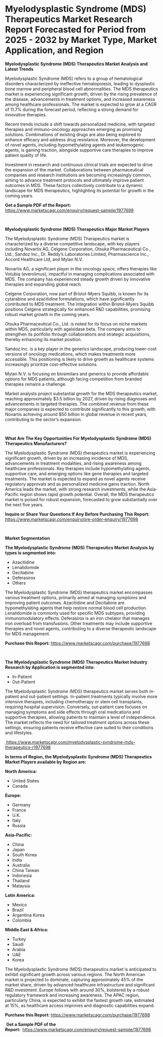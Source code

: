<p><h1>Myelodysplastic Syndrome (MDS) Therapeutics Market Research Report Forecasted for Period from 2025 -  2032 by Market Type, Market Application, and Region</h1></p><p><strong>Myelodysplastic Syndrome (MDS) Therapeutics Market Analysis and Latest Trends</strong></p>
<p><p>Myelodysplastic Syndrome (MDS) refers to a group of hematological disorders characterized by ineffective hematopoiesis, leading to dysplastic bone marrow and peripheral blood cell abnormalities. The MDS therapeutics market is experiencing significant growth, driven by the rising prevalence of the disease, advancements in treatment options, and increased awareness among healthcare professionals. The market is expected to grow at a CAGR of 11.7% during the forecast period, reflecting a strong demand for innovative therapies.</p><p>Recent trends include a shift towards personalized medicine, with targeted therapies and immuno-oncology approaches emerging as promising solutions. Combinations of existing drugs are also being explored to enhance efficacy and address drug resistance. Moreover, the development of novel agents, including hypomethylating agents and leukemogenic agents, is gaining traction, alongside supportive care therapies to improve patient quality of life.</p><p>Investment in research and continuous clinical trials are expected to drive the expansion of the market. Collaborations between pharmaceutical companies and research institutions are becoming increasingly common, aiming to advance treatment protocols and ultimately improve patient outcomes in MDS. These factors collectively contribute to a dynamic landscape for MDS therapeutics, highlighting its potential for growth in the coming years.</p></p>
<p><strong>Get a Sample PDF of the Report:&nbsp;</strong> <a href="https://www.marketscagr.com/enquiry/request-sample/1977698?utm_campaign=3224&utm_medium=2&utm_source=Github&utm_content=ia&utm_term=13042025&utm_id=myelodysplastic-syndrome-mds-therapeutics">https://www.marketscagr.com/enquiry/request-sample/1977698</a></p>
<p>&nbsp;</p>
<p><strong>Myelodysplastic Syndrome (MDS) Therapeutics Major Market Players</strong></p>
<p><p>The Myelodysplastic Syndrome (MDS) Therapeutics market is characterized by a diverse competitive landscape, with key players including Novartis AG, Celgene Corporation, Otsuka Pharmaceutical Co., Ltd., Sandoz Inc., Dr. Reddy’s Laboratories Limited, Pharmascience Inc., Accord Healthcare Ltd, and Mylan N.V. </p><p>Novartis AG, a significant player in the oncology space, offers therapies like Votubia (everolimus), impactful in managing complications associated with MDS. The company has experienced steady growth driven by innovative therapies and expanding global reach.</p><p>Celgene Corporation, now part of Bristol-Myers Squibb, is known for its cytarabine and azacitidine formulations, which have significantly contributed to MDS treatment. The integration within Bristol-Myers Squibb positions Celgene strategically for enhanced R&D capabilities, promising robust market growth in the coming years.</p><p>Otsuka Pharmaceutical Co., Ltd. is noted for its focus on niche markets within MDS, particularly with agalsidase beta. The company aims to strengthen its portfolio through collaborations and strategic acquisitions, thereby enhancing its market position.</p><p>Sandoz Inc. is a key player in the generics landscape, producing lower-cost versions of oncology medications, which makes treatments more accessible. This positioning is likely to drive growth as healthcare systems increasingly prioritize cost-effective solutions.</p><p>Mylan N.V. is focusing on biosimilars and generics to provide affordable options for MDS patients, although facing competition from branded therapies remains a challenge. </p><p>Market analysts project substantial growth for the MDS therapeutics market, reaching approximately $3.5 billion by 2027, driven by rising diagnoses and advancements in targeted therapies. The combined revenue from these major companies is expected to contribute significantly to this growth, with Novartis achieving around $50 billion in global revenue in recent years, contributing to the sector’s expansion.</p></p>
<p>&nbsp;</p>
<p><strong>What Are The Key Opportunities For Myelodysplastic Syndrome (MDS) Therapeutics Manufacturers?</strong></p>
<p><p>The Myelodysplastic Syndrome (MDS) therapeutics market is experiencing significant growth, driven by an increasing incidence of MDS, advancements in treatment modalities, and rising awareness among healthcare professionals. Key therapies include hypomethylating agents, supportive care, and emerging options like gene therapies and targeted treatments. The market is expected to expand as novel agents receive regulatory approvals and as personalized medicine gains traction. North America leads the market, with strong research investments, while the Asia-Pacific region shows rapid growth potential. Overall, the MDS therapeutics market is poised for robust expansion, forecasted to grow substantially over the next five years.</p></p>
<p><strong>Inquire or Share Your Questions If Any Before Purchasing This Report:</strong> <a href="https://www.marketscagr.com/enquiry/pre-order-enquiry/1977698?utm_campaign=3224&utm_medium=2&utm_source=Github&utm_content=ia&utm_term=13042025&utm_id=myelodysplastic-syndrome-mds-therapeutics">https://www.marketscagr.com/enquiry/pre-order-enquiry/1977698</a></p>
<p>&nbsp;</p>
<p><strong>Market Segmentation</strong></p>
<p><strong>The Myelodysplastic Syndrome (MDS) Therapeutics Market Analysis by types is segmented into:</strong></p>
<p><ul><li>Azacitidine</li><li>Lenalidomide</li><li>Decitabine</li><li>Deferasirox</li><li>Others</li></ul></p>
<p><p>The Myelodysplastic Syndrome (MDS) therapeutics market encompasses various treatment options, primarily aimed at managing symptoms and improving patient outcomes. Azacitidine and Decitabine are hypomethylating agents that help restore normal blood cell production. Lenalidomide is commonly used for specific MDS subtypes, providing immunomodulatory effects. Deferasirox is an iron chelator that manages iron overload from transfusions. Other treatments may include supportive therapies and novel agents, contributing to a diverse therapeutic landscape for MDS management.</p></p>
<p><strong>Purchase this Report:&nbsp;</strong><a href="https://www.marketscagr.com/purchase/1977698?utm_campaign=3224&utm_medium=2&utm_source=Github&utm_content=ia&utm_term=13042025&utm_id=myelodysplastic-syndrome-mds-therapeutics">https://www.marketscagr.com/purchase/1977698</a></p>
<p>&nbsp;</p>
<p><strong>The Myelodysplastic Syndrome (MDS) Therapeutics Market Industry Research by Application is segmented into:</strong></p>
<p><ul><li>In-Patient</li><li>Out-Patient</li></ul></p>
<p><p>The Myelodysplastic Syndrome (MDS) therapeutics market serves both in-patient and out-patient settings. In-patient treatments typically involve more intensive therapies, including chemotherapy or stem cell transplants, requiring hospital supervision. Conversely, out-patient care focuses on managing symptoms and side effects through oral medications and supportive therapies, allowing patients to maintain a level of independence. The market reflects the need for tailored treatment options across these settings, ensuring patients receive effective care suited to their conditions and lifestyles.</p></p>
<p><a href="https://www.marketscagr.com/myelodysplastic-syndrome-mds-therapeutics-r1977698?utm_campaign=3224&utm_medium=2&utm_source=Github&utm_content=ia&utm_term=13042025&utm_id=myelodysplastic-syndrome-mds-therapeutics">&nbsp;https://www.marketscagr.com/myelodysplastic-syndrome-mds-therapeutics-r1977698</a></p>
<p><strong>In terms of Region, the Myelodysplastic Syndrome (MDS) Therapeutics Market Players available by Region are:</strong></p>
<p>
    <p> <strong> North America: </strong>
        <ul>
            <li>United States</li>
            <li>Canada</li>
        </ul>
        </p> 
    <p> <strong> Europe: </strong>
        <ul>
            <li>Germany</li>
            <li>France</li>
            <li>U.K.</li>
            <li>Italy</li>
            <li>Russia</li>
        </ul>
        </p> 
    <p> <strong> Asia-Pacific: </strong>
        <ul>
            <li>China</li>
            <li>Japan</li>
            <li>South Korea</li>
            <li>India</li>
            <li>Australia</li>
            <li>China Taiwan</li>
            <li>Indonesia</li>
            <li>Thailand</li>
            <li>Malaysia</li>
        </ul>
        </p> 
    <p> <strong> Latin America: </strong>
        <ul>
            <li>Mexico</li>
            <li>Brazil</li>
            <li>Argentina Korea</li>
            <li>Colombia</li>
        </ul>
        </p> 
    <p> <strong> Middle East & Africa: </strong>
        <ul>
            <li>Turkey</li>
            <li>Saudi</li>
            <li>Arabia</li>
            <li>UAE</li>
            <li>Korea</li>
        </ul>
    </p>
    </p>
<p><p>The Myelodysplastic Syndrome (MDS) therapeutics market is anticipated to exhibit significant growth across various regions. The North American market is projected to dominate, capturing approximately 45% of the market share, driven by advanced healthcare infrastructure and significant R&D investment. Europe follows with around 30%, bolstered by a robust regulatory framework and increasing awareness. The APAC region, particularly China, is expected to exhibit the fastest growth rate, estimated at 15%, as healthcare access improves and diagnostic capabilities expand.</p></p>
<p><strong>Purchase this Report: </strong><a href="https://www.marketscagr.com/purchase/1977698?utm_campaign=3224&utm_medium=2&utm_source=Github&utm_content=ia&utm_term=13042025&utm_id=myelodysplastic-syndrome-mds-therapeutics">https://www.marketscagr.com/purchase/1977698</a></p>
<p>&nbsp;<strong>Get a Sample PDF of the Report:&nbsp;&nbsp;</strong><a href="https://www.marketscagr.com/enquiry/request-sample/1977698?utm_campaign=3224&utm_medium=2&utm_source=Github&utm_content=ia&utm_term=13042025&utm_id=myelodysplastic-syndrome-mds-therapeutics">https://www.marketscagr.com/enquiry/request-sample/1977698</a></p>
<p><strong></strong></p>
<p><p></p><p></p><p></p></p>
